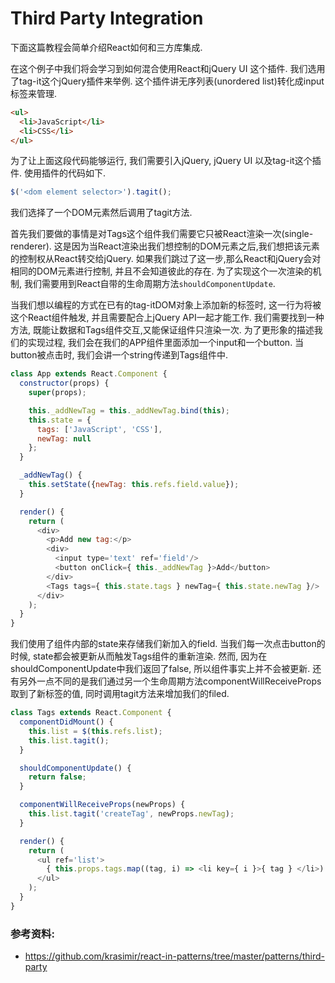 # Third Party Integration
下面这篇教程会简单介绍React如何和三方库集成.

在这个例子中我们将会学习到如何混合使用React和jQuery UI 这个插件.
我们选用了tag-it这个jQuery插件来举例. 这个插件讲无序列表(unordered list)转化成input标签来管理.
```html
<ul>
  <li>JavaScript</li>
  <li>CSS</li>
</ul>
```
为了让上面这段代码能够运行, 我们需要引入jQuery, jQuery UI 以及tag-it这个插件. 使用插件的代码如下.
```javascript
$('<dom element selector>').tagit();
```
我们选择了一个DOM元素然后调用了tagit方法.

首先我们要做的事情是对Tags这个组件我们需要它只被React渲染一次(single-renderer).
这是因为当React渲染出我们想控制的DOM元素之后,我们想把该元素的控制权从React转交给jQuery.
如果我们跳过了这一步,那么React和jQuery会对相同的DOM元素进行控制, 并且不会知道彼此的存在. 为了实现这个一次渲染的机制, 我们需要用到React自带的生命周期方法`shouldComponentUpdate`.

当我们想以编程的方式在已有的tag-itDOM对象上添加新的标签时, 这一行为将被这个React组件触发, 并且需要配合上jQuery API一起才能工作. 我们需要找到一种方法, 既能让数据和Tags组件交互,又能保证组件只渲染一次. 为了更形象的描述我们的实现过程, 我们会在我们的APP组件里面添加一个input和一个button. 当button被点击时, 我们会讲一个string传递到Tags组件中.

```javascript
class App extends React.Component {
  constructor(props) {
    super(props);

    this._addNewTag = this._addNewTag.bind(this);
    this.state = {
      tags: ['JavaScript', 'CSS'],
      newTag: null
    };
  }

  _addNewTag() {
    this.setState({newTag: this.refs.field.value});
  }

  render() {
    return (
      <div>
        <p>Add new tag:</p>
        <div>
          <input type='text' ref='field'/>
          <button onClick={ this._addNewTag }>Add</button>
        </div>
        <Tags tags={ this.state.tags } newTag={ this.state.newTag }/>
      </div>
    );
  }
}
```
我们使用了组件内部的state来存储我们新加入的field. 当我们每一次点击button的时候, state都会被更新从而触发Tags组件的重新渲染.
然而, 因为在shouldComponentUpdate中我们返回了false, 所以组件事实上并不会被更新.
还有另外一点不同的是我们通过另一个生命周期方法componentWillReceiveProps取到了新标签的值, 同时调用tagit方法来增加我们的filed.
```javascript
class Tags extends React.Component {
  componentDidMount() {
    this.list = $(this.refs.list);
    this.list.tagit();
  }

  shouldComponentUpdate() {
    return false;
  }

  componentWillReceiveProps(newProps) {
    this.list.tagit('createTag', newProps.newTag);
  }

  render() {
    return (
      <ul ref='list'>
        { this.props.tags.map((tag, i) => <li key={ i }>{ tag } </li>) }
      </ul>
    );
  }
}
```
### 参考资料:
  - https://github.com/krasimir/react-in-patterns/tree/master/patterns/third-party
